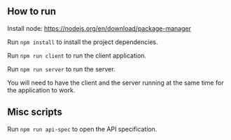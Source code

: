 ## How to run

Install node: https://nodejs.org/en/download/package-manager

Run `npm install` to install the project dependencies.

Run `npm run client` to run the client application.

Run `npm run server` to run the server.

You will need to have the client and the server running at the same time for the application to work.

## Misc scripts

Run `npm run api-spec` to open the API specification.
